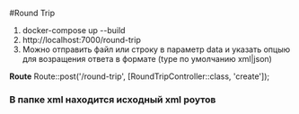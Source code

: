 #Round Trip
1) docker-compose up --build
2) http://localhost:7000/round-trip
3) Можно отправить файл или строку в параметр data и указать опцыю для возращения ответа в формате (type по умолчанию xml|json)
<div><b>Route</b> Route::post('/round-trip', [RoundTripController::class, 'create']);</div>
<h3>В папке xml находится исходный xml роутов</h3>